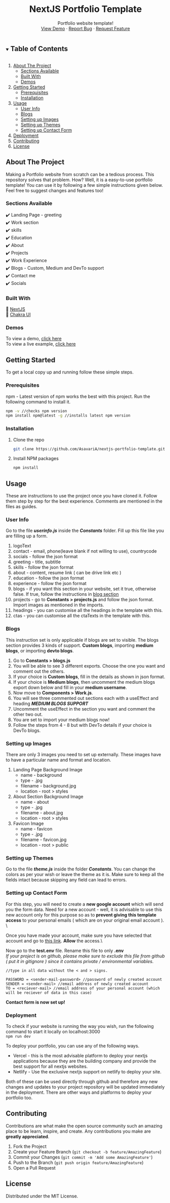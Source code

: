 <!-- PROJECT LOGO -->
<br />
<p align="center">
  <h1 align="center">NextJS Portfolio Template</h1>
  <p align="center">
    Portfolio website template!
    <br />
    <a href="https://michaelscott-nextjstemp.vercel.app/">View Demo</a>
    ·
    <a href="https://github.com/AsavariA/nextjs-portfolio-template/issues">Report Bug</a>
    ·
    <a href="https://github.com/AsavariA/nextjs-portfolio-template/issues">Request Feature</a>
  </p>
</p>

<!-- TABLE OF CONTENTS -->
<details open="open">
  <summary><h2 style="display: inline-block">Table of Contents</h2></summary>
  <ol>
    <li>
      <a href="#about-the-project">About The Project</a>
      <ul>
        <li><a href="#sections-available">Sections Available</a></li>
        <li><a href="#built-with">Built With</a></li>
        <li><a href="#demos">Demos</a></li>
      </ul>
    </li>
    <li>
      <a href="#getting-started">Getting Started</a>
      <ul>
        <li><a href="#prerequisites">Prerequisites</a></li>
        <li><a href="#installation">Installation</a></li>
      </ul>
    </li>
    <li>
	    <a href="#usage">Usage</a>
	    <ul>
        <li><a href="#user-info">User Info</a></li>
        <li><a href="#blogs">Blogs</a></li>
        <li><a href="#setting-up-images">Setting up Images</a></li>
        <li><a href="#setting-up-themes">Setting up Themes</a></li>
        <li><a href="#setting-up-contact-form">Setting up Contact Form</a></li>
      </ul>
	</li>
	<li><a href="#deployment">Deployment</a></li>
    <li><a href="#contributing">Contributing</a></li>
    <li><a href="#license">License</a></li>
  </ol>
</details>

<!-- ABOUT THE PROJECT -->

## About The Project

Making a Portfolio website from scratch can be a tedious process. This repository solves that problem. How? Well, it is a easy-to-use portfolio template! You can use it by following a few simple instructions given below. Feel free to suggest changes and features too!

### Sections Available

✔️ Landing Page - greeting\
✔️ Work section\
✔️ skills\
✔️ Education\
✔️ About \
✔️ Projects\
✔️ Work Experience\
✔️ Blogs - Custom, Medium and DevTo support\
✔️ Contact me\
✔️ Socials

### Built With

🔧 [NextJS](https://nextjs.org/)\
🔧 [Chakra UI](https://chakra-ui.com/)

### Demos

To view a demo, [click here](https://michaelscott-nextjstemp.vercel.app/)\
To view a live example, [click here](https://asavariambavane.vercel.app/)

<!-- GETTING STARTED -->

## Getting Started

To get a local copy up and running follow these simple steps.

### Prerequisites

npm - Latest version of npm works the best with this project. Run the following command to install it.

```sh
npm -v //checks npm version
npm install npm@latest -g //installs latest npm version
```

### Installation

1. Clone the repo
   ```sh
   git clone https://github.com/AsavariA/nextjs-portfolio-template.git
   ```
2. Install NPM packages
   ```sh
   npm install
   ```

<!-- USAGE EXAMPLES -->

## Usage

These are instructions to use the project once you have cloned it. Follow them step by step for the best experience. Comments are mentioned in the files as guides.

### User Info

Go to the file **_userinfo.js_** inside the **_Constants_** folder. Fill up this file like you are filling up a form.

1.  logoText
2.  contact - email, phone(leave blank if not willing to use), countrycode
3.  socials - follow the json format
4.  greeting - title, subtitle
5.  skills - follow the json format
6.  about - content, resume link ( can be drive link etc )
7.  education - follow the json format
8.  experience - follow the json format
9.  blogs - if you want this section in your website, set it true, otherwise false. If true, follow the instructions in <a href="#blogs">blog section</a>
10. projects - go to **Constants > projects.js** and follow the json format. Import images as mentioned in the imports.
11. headings - you can customise all the headings in the template with this.
12. ctas - you can customise all the ctaTexts in the template with this.

### Blogs

This instruction set is only applicable if blogs are set to visible. The blogs section provides 3 kinds of support. **Custom blogs**, importing **medium blogs**, or importing **devto blogs**.

1.  Go to **Constants > blogs.js**
2.  You will be able to see 3 different exports. Choose the one you want and comment out the others.
3.  If your choice is **Custom blogs**, fill in the details as shown in json format.
4.  If your choice is **Medium blogs**, then uncomment the medium blogs export down below and fill in your **medium username**.
5.  Now move to **Components > Work.js**.
6.  You will see three commented out sections each with a useEffect and heading **_MEDIUM BLOGS SUPPORT_**
7.  Uncomment the useEffect in the section you want and comment the other two out.
8.  You are set to import your medium blogs now!
9.  Follow the steps from 4 - 8 but with DevTo details if your choice is DevTo blogs.

### Setting up Images

There are only 3 images you need to set up externally. These images have to have a particular name and format and location.

<ol>
    <li>
      Landing Page Background Image
      <ul>
        <li>name - background</li>
        <li>type - .jpg</li>
        <li>filename - background.jpg</li>
        <li>location - root > styles</li>
      </ul>
    </li>
    <li>
      About Section Background Image
      <ul>
        <li>name - about</li>
        <li>type - .jpg</li>
        <li>filename - about.jpg</li>
         <li>location - root > styles</li>
      </ul>
    </li>
    <li>
      Favicon Image
      <ul>
        <li>name - favicon</li>
        <li>type - .jpg</li>
        <li>filename - favicon.jpg</li>
         <li>location - root > public</li>
      </ul>
    </li>
  </ol>

### Setting up Themes

Go to the file **_theme.js_** inside the folder **_Constants_**.
You can change the colors as per your wish or leave the theme as it is. Make sure to keep all the fields intact because skipping any field can lead to errors.

### Setting up Contact Form

For this step, you will need to create a **new google account** which will send you the form data. Need for a new account - well, it is advisable to use this new account only for this purpose so as to **prevent giving this template access** to your personal emails ( which are on your original email account ). \

Once you have made your account, make sure you have selected that account and go to [this link](https://myaccount.google.com/lesssecureapps). **Allow** the access.\

Now go to the **test.env** file. Rename this file to only **.env**\
_If your project is on github, please make sure to exclude this file from github ( put it in gitignore ) since it contains private / environmental variables._

```
//type in all data without the < and > signs.

PASSWORD = <sender-mail-password> //password of newly created account
SENDER = <sender-mail> //email address of newly created account
TO = <reciever-mail> //email address of your personal account (which will be reciever of data in this case)
```

**Contact form is now set up!**

### Deployment

To check if your website is running the way you wish, run the following command to start it locally on localhost:3000\
`npm run dev`

To deploy your portfolio, you can use any of the following ways.

- Vercel - this is the most advisable platform to deploy your nextjs applications because they are the building company and provide the best support for all nextjs websites.
- Netlify - Use the exclusive nextjs support on netlify to deploy your site.

Both of these can be used directly through github and therefore any new changes and updates to your project repository will be updated immediately in the deployment. There are other ways and platforms to deploy your portfolio too.

<!-- CONTRIBUTING -->

## Contributing

Contributions are what make the open source community such an amazing place to be learn, inspire, and create. Any contributions you make are **greatly appreciated**.

1. Fork the Project
2. Create your Feature Branch (`git checkout -b feature/AmazingFeature`)
3. Commit your Changes (`git commit -m 'Add some AmazingFeature'`)
4. Push to the Branch (`git push origin feature/AmazingFeature`)
5. Open a Pull Request

<!-- LICENSE -->

## License

Distributed under the MIT License.

